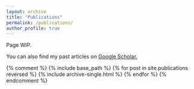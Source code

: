 ```yaml
---
layout: archive
title: "Publications"
permalink: /publications/
author_profile: true
---
```


Page WIP.

You can also find my past articles on <u><a href="{{site.author.googlescholar}}">Google Scholar</a>.</u>


{% comment %}
{% include base_path %}
{% for post in site.publications reversed %}
{% include archive-single.html %}
{% endfor %}
{% endcomment %}
